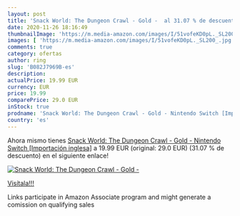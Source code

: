 ```yaml
---
layout: post
title: 'Snack World: The Dungeon Crawl - Gold -  al 31.07 % de descuento'
date: 2020-11-26 18:16:49
thumbnailImage: 'https://m.media-amazon.com/images/I/51vofeKD0pL._SL200_.jpg'
images: [ 'https://m.media-amazon.com/images/I/51vofeKD0pL._SL200_.jpg' ]
comments: true
category: ofertas
author: ring
slug: 'B082J7969B-es'
description:
actualPrice: 19.99 EUR
currency: EUR
price: 19.99
comparePrice: 29.0 EUR
inStock: true
prodname: 'Snack World: The Dungeon Crawl - Gold - Nintendo Switch [Importación inglesa]'
country: 'es'
---
```


Ahora mismo tienes [Snack World: The Dungeon Crawl - Gold - Nintendo Switch [Importación inglesa]](https://www.amazon.es/dp/B082J7969B/?tag=tolees-21) a 19.99 EUR (original: 29.0 EUR) (31.07 %  de descuento) en el siguiente enlace!

[![Snack World: The Dungeon Crawl - Gold - ](https://m.media-amazon.com/images/I/51vofeKD0pL._SL200_.jpg)](https://www.amazon.es/dp/B082J7969B/?tag=tolees-21)

[Visítala!!!](https://www.amazon.es/dp/B082J7969B/?tag=tolees-21)

Links participate in Amazon Associate program and might generate a comission on qualifying sales
